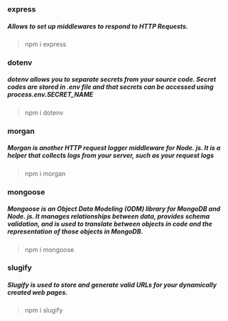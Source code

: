 ### express

##### Allows to set up middlewares to respond to HTTP Requests.

> npm i express

### dotenv

##### dotenv allows you to separate secrets from your source code. Secret codes are stored in .env file and that secrets can be accessed using process.env.SECRET_NAME

> npm i dotenv

### morgan

##### Morgan is another HTTP request logger middleware for Node. js. It is a helper that collects logs from your server, such as your request logs

> npm i morgan

### mongoose

##### Mongoose is an Object Data Modeling (ODM) library for MongoDB and Node. js. It manages relationships between data, provides schema validation, and is used to translate between objects in code and the representation of those objects in MongoDB.

> npm i mongoose

### slugify

##### Slugify is used to store and generate valid URLs for your dynamically created web pages.

> npm i slugify
